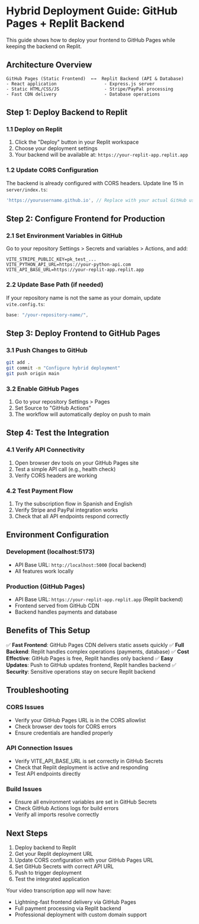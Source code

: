 # Hybrid Deployment Guide: GitHub Pages + Replit Backend

This guide shows how to deploy your frontend to GitHub Pages while keeping the backend on Replit.

## Architecture Overview

```
GitHub Pages (Static Frontend)  ←→  Replit Backend (API & Database)
- React application                  - Express.js server
- Static HTML/CSS/JS                 - Stripe/PayPal processing
- Fast CDN delivery                  - Database operations
```

## Step 1: Deploy Backend to Replit

### 1.1 Deploy on Replit
1. Click the "Deploy" button in your Replit workspace
2. Choose your deployment settings
3. Your backend will be available at: `https://your-replit-app.replit.app`

### 1.2 Update CORS Configuration
The backend is already configured with CORS headers. Update line 15 in `server/index.ts`:
```typescript
'https://yourusername.github.io', // Replace with your actual GitHub username
```

## Step 2: Configure Frontend for Production

### 2.1 Set Environment Variables in GitHub
Go to your repository Settings > Secrets and variables > Actions, and add:

```
VITE_STRIPE_PUBLIC_KEY=pk_test_...
VITE_PYTHON_API_URL=https://your-python-api.com
VITE_API_BASE_URL=https://your-replit-app.replit.app
```

### 2.2 Update Base Path (if needed)
If your repository name is not the same as your domain, update `vite.config.ts`:
```typescript
base: "/your-repository-name/",
```

## Step 3: Deploy Frontend to GitHub Pages

### 3.1 Push Changes to GitHub
```bash
git add .
git commit -m "Configure hybrid deployment"
git push origin main
```

### 3.2 Enable GitHub Pages
1. Go to your repository Settings > Pages
2. Set Source to "GitHub Actions"
3. The workflow will automatically deploy on push to main

## Step 4: Test the Integration

### 4.1 Verify API Connectivity
1. Open browser dev tools on your GitHub Pages site
2. Test a simple API call (e.g., health check)
3. Verify CORS headers are working

### 4.2 Test Payment Flow
1. Try the subscription flow in Spanish and English
2. Verify Stripe and PayPal integration works
3. Check that all API endpoints respond correctly

## Environment Configuration

### Development (localhost:5173)
- API Base URL: `http://localhost:5000` (local backend)
- All features work locally

### Production (GitHub Pages)
- API Base URL: `https://your-replit-app.replit.app` (Replit backend)
- Frontend served from GitHub CDN
- Backend handles payments and database

## Benefits of This Setup

✅ **Fast Frontend**: GitHub Pages CDN delivers static assets quickly
✅ **Full Backend**: Replit handles complex operations (payments, database)
✅ **Cost Effective**: GitHub Pages is free, Replit handles only backend
✅ **Easy Updates**: Push to GitHub updates frontend, Replit handles backend
✅ **Security**: Sensitive operations stay on secure Replit backend

## Troubleshooting

### CORS Issues
- Verify your GitHub Pages URL is in the CORS allowlist
- Check browser dev tools for CORS errors
- Ensure credentials are handled properly

### API Connection Issues
- Verify VITE_API_BASE_URL is set correctly in GitHub Secrets
- Check that Replit deployment is active and responding
- Test API endpoints directly

### Build Issues
- Ensure all environment variables are set in GitHub Secrets
- Check GitHub Actions logs for build errors
- Verify all imports resolve correctly

## Next Steps

1. Deploy backend to Replit
2. Get your Replit deployment URL
3. Update CORS configuration with your GitHub Pages URL
4. Set GitHub Secrets with correct API URL
5. Push to trigger deployment
6. Test the integrated application

Your video transcription app will now have:
- Lightning-fast frontend delivery via GitHub Pages
- Full payment processing via Replit backend
- Professional deployment with custom domain support